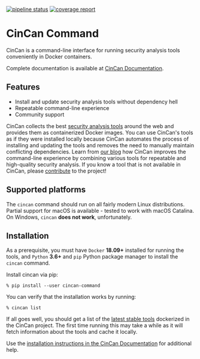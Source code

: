[![pipeline status](https://gitlab.com/CinCan/cincan-command/badges/master/pipeline.svg)](https://gitlab.com/CinCan/cincan-command/commits/master)
[![coverage report](https://gitlab.com/CinCan/cincan-command/badges/master/coverage.svg)](https://gitlab.com/CinCan/cincan-command/commits/master)

# CinCan Command

CinCan is a command-line interface for running security analysis tools conveniently in Docker containers.

Complete documentation is available at [CinCan Documentation](https://cincan.gitlab.io/cincan-command/).

## Features
 - Install and update security analysis tools without dependency hell
 - Repeatable command-line experience
 - Community support

CinCan collects the best [security analysis tools](https://gitlab.com/CinCan/tools) around the web and provides them as containerized Docker images. You can use CinCan's tools as if they were installed locally because CinCan automates the process of installing and updating the tools and removes the need to manually maintain conflicting dependencies. Learn from [our blog](https://cincan.io/blog/) how CinCan improves the command-line experience by combining various tools for repeatable and high-quality security analysis. If you know a tool that is not available in CinCan, please [contribute](https://gitlab.com/CinCan/tools/-/blob/master/CONTRIBUTING.md) to the project!

## Supported platforms

The `cincan` command should run on all fairly modern Linux distributions. Partial support for macOS is available - tested to work with macOS Catalina. On Windows, `cincan` **does not work**, unfortunately.

## Installation

As a prerequisite, you must have `Docker` **18.09+** installed for running the tools, and `Python` **3.6+** and `pip` Python package manager to install the `cincan` command.

Install cincan via pip:

    % pip install --user cincan-command

You can verify that the installation works by running:

    % cincan list

If all goes well, you should get a list of the [latest stable tools](https://gitlab.com/CinCan/tools) dockerized in the CinCan project. The first time running this may take a while as it will fetch information about the tools and cache it locally.

Use the [installation instructions in the CinCan Documentation](https://cincan.gitlab.io/cincan-command/installation.html) for additional help.
